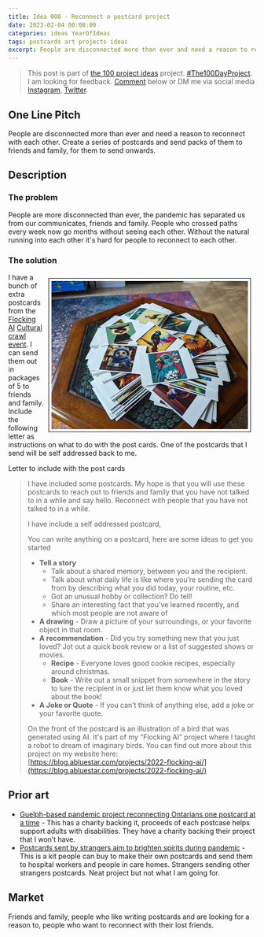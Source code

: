 ```yaml
---
title: Idea 008 - Reconnect a postcard project
date: 2023-02-04 00:08:00
categories: ideas YearOfIdeas
tags: postcards art projects ideas
excerpt: People are disconnected more than ever and need a reason to reconnect with each other. Create a series of postcards and send packs of them to friends and family, for them to send onwards
---
```


> This post is part of [the 100 project ideas](/projects/2023-100-ideas/) project. [#The100DayProject](https://www.the100dayproject.org/). I am looking for feedback. <a href='#utterances-comments'>Comment</a> below or DM me via social media <a href="https://instagram.com/funvill" rel="nofollow noopener noreferrer"><i class="fab fa-fw fa-instagram" aria-hidden="true"></i><span class="label">Instagram</span></a>, <a href="https://twitter.com/funvill" rel="nofollow noopener noreferrer"><i class="fab fa-fw fa-twitter" aria-hidden="true"></i><span class="label">Twitter</span></a>.

## One Line Pitch

People are disconnected more than ever and need a reason to reconnect with each other. Create a series of postcards and send packs of them to friends and family, for them to send onwards.

## Description

### The problem

People are more disconnected than ever, the pandemic has separated us from our communicates, friends and family. People who crossed paths every week now go months without seeing each other. Without the natural running into each other it's hard for people to reconnect to each other.

### The solution

<img src="/public/uploads/2023/postcards.png" alt="postcards" style="float: right; margin: 10px; max-width: 400px; border: 1px solid black; padding: 5px"/>I have a bunch of extra postcards from the [Flocking AI](https://blog.abluestar.com/projects/2022-flocking-ai/) [Cultural crawl event](https://blog.abluestar.com/flockingai-eastside-culture-crawl-2022-post-mortem/). I can send them out in packages of 5 to friends and family. Include the following letter as instructions on what to do with the post cards. One of the postcards that I send will be self addressed back to me.

Letter to include with the post cards

> I have included some postcards. My hope is that you will use these postcards to reach out to friends and family that you have not talked to in a while and say hello. Reconnect with people that you have not talked to in a while.
>
> I have include a self addressed postcard,
>
> You can write anything on a postcard, here are some ideas to get you started
>
> - **Tell a story**
>   - Talk about a shared memory, between you and the recipient.
>   - Talk about what daily life is like where you’re sending the card from by describing what you did today, your routine, etc.
>   - Got an unusual hobby or collection? Do tell!
>   - Share an interesting fact that you've learned recently, and which most people are not aware of
> - **A drawing** - Draw a picture of your surroundings, or your favorite object in that room.
> - **A recommendation** - Did you try something new that you just loved? Jot out a quick book review or a list of suggested shows or movies.
>   - **Recipe** - Everyone loves good cookie recipes, especially around christmas.
>   - **Book** - Write out a small snippet from somewhere in the story to lure the recipient in or just let them know what you loved about the book!
> - **A Joke or Quote** - If you can’t think of anything else, add a joke or your favorite quote.
>
> On the front of the postcard is an illustration of a bird that was generated using AI. It's part of my “Flocking AI” project where I taught a robot to dream of imaginary birds. You can find out more about this project on my website here: [https://blog.abluestar.com/projects/2022-flocking-ai/](https://blog.abluestar.com/projects/2022-flocking-ai/)

## Prior art

- [Guelph-based pandemic project reconnecting Ontarians one postcard at a time](https://kitchener.ctvnews.ca/guelph-based-pandemic-project-reconnecting-ontarians-one-postcard-at-a-time-1.5549656) - This has a charity backing it, proceeds of each postcase helps support adults with disabilities. They have a charity backing their project that I won’t have.
- [Postcards sent by strangers aim to brighten spirits during pandemic](https://www.cbc.ca/news/canada/kitchener-waterloo/waterloo-region-postcard-project-1.5884589) - This is a kit people can buy to make their own postcards and send them to hospital workers and people in care homes. Strangers sending other strangers postcards. Neat project but not what I am going for.

## Market

Friends and family, people who like writing postcards and are looking for a reason to, people who want to reconnect with their lost friends.
